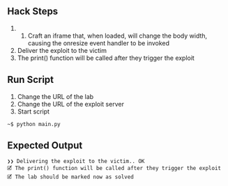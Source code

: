 ## Hack Steps

1. 1. Craft an iframe that, when loaded, will change the body width, causing the onresize event handler to be invoked
2. Deliver the exploit to the victim
3. The print() function will be called after they trigger the exploit

## Run Script

1. Change the URL of the lab
2. Change the URL of the exploit server
3. Start script

```
~$ python main.py
```

## Expected Output

```
❯❯ Delivering the exploit to the victim.. OK
🗹 The print() function will be called after they trigger the exploit
🗹 The lab should be marked now as solved
```
